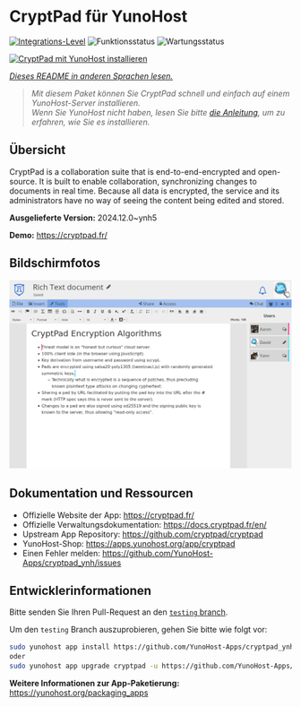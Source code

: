 <!--
N.B.: Diese README wurde automatisch von <https://github.com/YunoHost/apps/tree/master/tools/readme_generator> generiert.
Sie darf NICHT von Hand bearbeitet werden.
-->

# CryptPad für YunoHost

[![Integrations-Level](https://apps.yunohost.org/badge/integration/cryptpad)](https://ci-apps.yunohost.org/ci/apps/cryptpad/)
![Funktionsstatus](https://apps.yunohost.org/badge/state/cryptpad)
![Wartungsstatus](https://apps.yunohost.org/badge/maintained/cryptpad)

[![CryptPad mit YunoHost installieren](https://install-app.yunohost.org/install-with-yunohost.svg)](https://install-app.yunohost.org/?app=cryptpad)

*[Dieses README in anderen Sprachen lesen.](./ALL_README.md)*

> *Mit diesem Paket können Sie CryptPad schnell und einfach auf einem YunoHost-Server installieren.*  
> *Wenn Sie YunoHost nicht haben, lesen Sie bitte [die Anleitung](https://yunohost.org/install), um zu erfahren, wie Sie es installieren.*

## Übersicht

CryptPad is a collaboration suite that is end-to-end-encrypted and open-source. It is built to enable collaboration, synchronizing changes to documents in real time. Because all data is encrypted, the service and its administrators have no way of seeing the content being edited and stored.

**Ausgelieferte Version:** 2024.12.0~ynh5

**Demo:** <https://cryptpad.fr/>

## Bildschirmfotos

![Bildschirmfotos von CryptPad](./doc/screenshots/screenshot.png)

## Dokumentation und Ressourcen

- Offizielle Website der App: <https://cryptpad.fr/>
- Offizielle Verwaltungsdokumentation: <https://docs.cryptpad.fr/en/>
- Upstream App Repository: <https://github.com/cryptpad/cryptpad>
- YunoHost-Shop: <https://apps.yunohost.org/app/cryptpad>
- Einen Fehler melden: <https://github.com/YunoHost-Apps/cryptpad_ynh/issues>

## Entwicklerinformationen

Bitte senden Sie Ihren Pull-Request an den [`testing` branch](https://github.com/YunoHost-Apps/cryptpad_ynh/tree/testing).

Um den `testing` Branch auszuprobieren, gehen Sie bitte wie folgt vor:

```bash
sudo yunohost app install https://github.com/YunoHost-Apps/cryptpad_ynh/tree/testing --debug
oder
sudo yunohost app upgrade cryptpad -u https://github.com/YunoHost-Apps/cryptpad_ynh/tree/testing --debug
```

**Weitere Informationen zur App-Paketierung:** <https://yunohost.org/packaging_apps>
